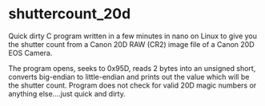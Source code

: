 # shuttercount_20d

Quick dirty C program written in a few minutes in nano on Linux to give you the shutter count from a Canon 20D RAW (CR2) image file of a Canon 20D EOS Camera.

The program opens, seeks to 0x95D, reads 2 bytes into an unsigned short, converts big-endian to little-endian and prints out the value which will be the shutter count.  Program does not check for valid 20D magic numbers or anything else....just quick and dirty.



